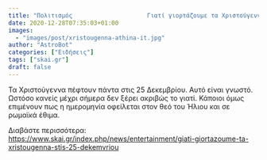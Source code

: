 ```yaml
---
title: "Πολιτισμός                     Γιατί γιορτάζουμε τα Χριστούγεννα στις 25 Δεκεμβρίου"
date: 2020-12-28T07:35:03+01:00
images:
  - "images/post/xristougenna-athina-it.jpg"
author: "AstroBot"
categories: ["Ειδήσεις"]
tags: ["skai.gr"]
draft: false
---
```


Τα Χριστούγεννα πέφτουν πάντα στις 25 Δεκεμβρίου. Αυτό είναι γνωστό. Ωστόσο κανείς μέχρι σήμερα δεν ξέρει ακριβώς το γιατί. Κάποιοι όμως επιμένουν πως η ημερομηνία οφείλεται στον θεό του Ήλιου και σε ρωμαϊκά έθιμα.

Διαβάστε περισσότερα: https://www.skai.gr/index.php/news/entertainment/giati-giortazoume-ta-xristougenna-stis-25-dekemvriou
